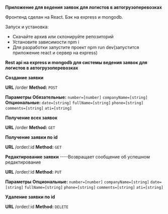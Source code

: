 **Приложение для ведения заявок для логистов в автогрузоперевозках**

Фронтенд сделан на React. Бэк на express и mongodb.

Запуск и установка:

- Скачайте архив или склонируйте репозиторий
- Установите зависимости npm i
- Для разработки запустите проект npm run dev(запустится приложение react и сервер на express)

**Rest api на express и mongodb для системы ведения заявок для логистов в автогрузоперевозках**

**Создание заявки**

 **URL**
  /order
 **Method:**
  `POST`

   **Параметры**
    **Обязательные:**
    `number=[number]`
    `companyName=[string]`
    **Опциональные:**
    `date=[string]`
    `fullName=[string]`
    `phone=[string]`
    `comments=[string]`
    `ati=[string]`

  **Получение всех заявок**

 **URL**
  /order
 **Method:**
  `GET`

  **Получение заявки по id**

 **URL**
  /order/:id
**Method:**
  `GET`

  **Редактирование заявки**
  ----Возвращает сообщение об успешном редактирование

 **URL**
  /order/:id
 **Method:**
  `PUT`

   **Параметры**
    **Опциональные:**
    `number=[number]`
    `companyName=[string]`
    `date=[string]`
    `fullName=[string]`
    `phone=[string]`
    `comments=[string]`
    `ati=[string]`

  **Удаление заявки по id**

 **URL**
  /order/:id
 **Method:**
  `DELETE`
